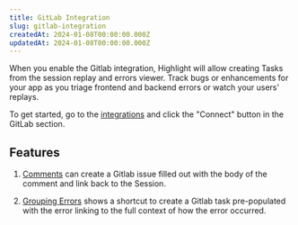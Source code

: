 ```yaml
---
title: GitLab Integration
slug: gitlab-integration
createdAt: 2024-01-08T00:00:00.000Z
updatedAt: 2024-01-08T00:00:00.000Z
---
```


When you enable the Gitlab integration, Highlight will allow creating Tasks from the session replay and errors viewer. Track bugs or enhancements for your app as you triage frontend and backend errors or watch your users' replays.

To get started, go to the [integrations](https://app.highlight.io/integrations) and click the "Connect" button in the GitLab section.

## Features

1.  [Comments](../6_product-features/3_general-features/comments.md) can create a Gitlab issue filled out with the body of the comment and link back to the Session.

2.  [Grouping Errors](../6_product-features/2_error-monitoring/grouping-errors.md) shows a shortcut to create a Gitlab task pre-populated with the error linking to the full context of how the error occurred.
